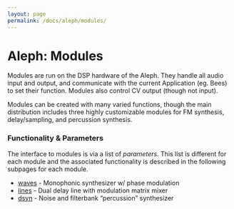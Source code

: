 ```yaml
---
layout: page
permalink: /docs/aleph/modules/
---
```


# Aleph: Modules

Modules are run on the DSP hardware of the Aleph. They handle all audio input and output, and communicate with the current Application (eg. Bees) to set their function. Modules also control CV output (though not input).

Modules can be created with many varied functions, though the main distribution includes three highly customizable modules for FM synthesis, delay/sampling, and percussion synthesis.

### Functionality & Parameters

The interface to modules is via a list of *parameters*. This list is different for each module and the associated functionality is described in the following subpages for each module.

- [waves](../waves) - Monophonic synthesizer w/ phase modulation
- [lines](../lines) - Dual delay line with modulation matrix mixer
- [dsyn](../dsyn) - Noise and filterbank “percussion” synthesizer